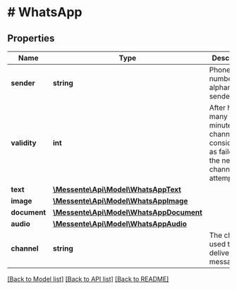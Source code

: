 # # WhatsApp

## Properties

Name | Type | Description | Notes
------------ | ------------- | ------------- | -------------
**sender** | **string** | Phone number or alphanumeric sender name | [optional]
**validity** | **int** | After how many minutes this channel is   considered as failed and the next channel is attempted | [optional]
**text** | [**\Messente\Api\Model\WhatsAppText**](WhatsAppText.md) |  | [optional]
**image** | [**\Messente\Api\Model\WhatsAppImage**](WhatsAppImage.md) |  | [optional]
**document** | [**\Messente\Api\Model\WhatsAppDocument**](WhatsAppDocument.md) |  | [optional]
**audio** | [**\Messente\Api\Model\WhatsAppAudio**](WhatsAppAudio.md) |  | [optional]
**channel** | **string** | The channel used to deliver the message | [optional] [default to 'whatsapp']

[[Back to Model list]](../../README.md#models) [[Back to API list]](../../README.md#endpoints) [[Back to README]](../../README.md)
